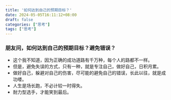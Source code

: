 ```yaml
---
title: '如何达到自己的预期目标？'
date: 2024-05-05T16:11:12+08:00
draft: false
categories: ["思考"]
tags: ["思考"]
---
```

### 朋友问，如何达到自己的预期目标？避免错误？
- 这个我不知道，因为正确的成功道路有千万种，每个人的路都不一样。
- 但是，避免失误的方式，只有一种，就是专注自己，做好自己，日积月累。
- 做好自己，躲避对自己的伤害，尽可能的避免自己的错误，长此以往，就是成功喽。
- 人生是场长跑，不必计较一时得失。
- 耐力型选手，才能笑到最后。
